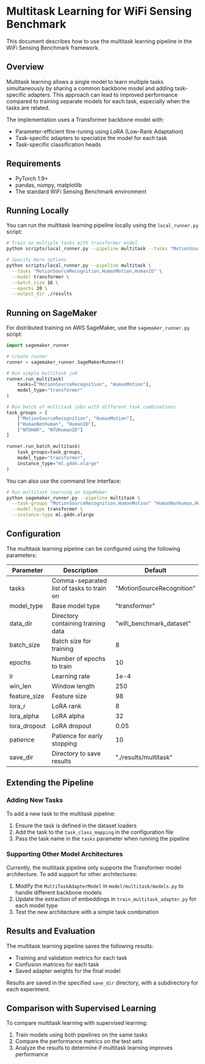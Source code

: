# Multitask Learning for WiFi Sensing Benchmark

This document describes how to use the multitask learning pipeline in the WiFi Sensing Benchmark framework.

## Overview

Multitask learning allows a single model to learn multiple tasks simultaneously by sharing a common backbone model and adding task-specific adapters. This approach can lead to improved performance compared to training separate models for each task, especially when the tasks are related.

The implementation uses a Transformer backbone model with:
- Parameter-efficient fine-tuning using LoRA (Low-Rank Adaptation)
- Task-specific adapters to specialize the model for each task
- Task-specific classification heads

## Requirements

- PyTorch 1.9+
- pandas, numpy, matplotlib
- The standard WiFi Sensing Benchmark environment

## Running Locally

You can run the multitask learning pipeline locally using the `local_runner.py` script:

```bash
# Train on multiple tasks with transformer model
python scripts/local_runner.py --pipeline multitask --tasks "MotionSourceRecognition,HumanMotion" --model transformer

# Specify more options
python scripts/local_runner.py --pipeline multitask \
  --tasks "MotionSourceRecognition,HumanMotion,HumanID" \
  --model transformer \
  --batch_size 16 \
  --epochs 20 \
  --output_dir ./results
```

## Running on SageMaker

For distributed training on AWS SageMaker, use the `sagemaker_runner.py` script:

```python
import sagemaker_runner

# Create runner
runner = sagemaker_runner.SageMakerRunner()

# Run simple multitask job
runner.run_multitask(
    tasks=["MotionSourceRecognition", "HumanMotion"],
    model_type="transformer"
)

# Run batch of multitask jobs with different task combinations
task_groups = [
    ["MotionSourceRecognition", "HumanMotion"],
    ["HumanNonhuman", "HumanID"],
    ["NTUHAR", "NTUHumanID"]
]

runner.run_batch_multitask(
    task_groups=task_groups,
    model_type="transformer",
    instance_type="ml.g4dn.xlarge"
)
```

You can also use the command line interface:

```bash
# Run multitask learning on SageMaker
python sagemaker_runner.py --pipeline multitask \
  --task-groups "MotionSourceRecognition,HumanMotion" "HumanNonhuman,HumanID" \
  --model-type transformer \
  --instance-type ml.g4dn.xlarge
```

## Configuration

The multitask learning pipeline can be configured using the following parameters:

| Parameter | Description | Default |
|-----------|-------------|---------|
| tasks | Comma-separated list of tasks to train on | "MotionSourceRecognition" |
| model_type | Base model type | "transformer" |
| data_dir | Directory containing training data | "wifi_benchmark_dataset" |
| batch_size | Batch size for training | 8 |
| epochs | Number of epochs to train | 10 |
| lr | Learning rate | 1e-4 |
| win_len | Window length | 250 |
| feature_size | Feature size | 98 |
| lora_r | LoRA rank | 8 |
| lora_alpha | LoRA alpha | 32 |
| lora_dropout | LoRA dropout | 0.05 |
| patience | Patience for early stopping | 10 |
| save_dir | Directory to save results | "./results/multitask" |

## Extending the Pipeline

### Adding New Tasks

To add a new task to the multitask pipeline:

1. Ensure the task is defined in the dataset loaders
2. Add the task to the `task_class_mapping` in the configuration file
3. Pass the task name in the `tasks` parameter when running the pipeline

### Supporting Other Model Architectures

Currently, the multitask pipeline only supports the Transformer model architecture. To add support for other architectures:

1. Modify the `MultiTaskAdapterModel` in `model/multitask/models.py` to handle different backbone models
2. Update the extraction of embeddings in `train_multitask_adapter.py` for each model type
3. Test the new architecture with a simple task combination

## Results and Evaluation

The multitask learning pipeline saves the following results:

- Training and validation metrics for each task
- Confusion matrices for each task
- Saved adapter weights for the final model

Results are saved in the specified `save_dir` directory, with a subdirectory for each experiment.

## Comparison with Supervised Learning

To compare multitask learning with supervised learning:

1. Train models using both pipelines on the same tasks
2. Compare the performance metrics on the test sets
3. Analyze the results to determine if multitask learning improves performance 